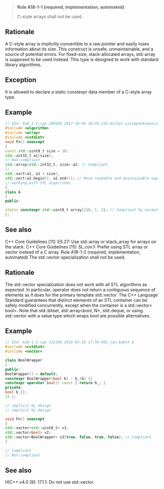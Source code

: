 > **Rule A18-1-1 (required, implementation, automated)**
>
> C-style arrays shall not be used.

## Rationale

A C-style array is implicitly convertible to a raw pointer and easily loses information
about its size. This construct is unsafe, unmaintainable, and a source of potential
errors.
For fixed-size, stack-allocated arrays, std::array is supposed to be used instead.
This type is designed to work with standard library algorithms.

## Exception

It is allowed to declare a static constexpr data member of a C-style array type.

## Example

```cpp
// $Id: A18-1-1.cpp 289436 2017-10-04 10:45:23Z michal.szczepankiewicz $
#include <algorithm>
#include <array>
#include <cstdint>
void Fn() noexcept
{
const std::uint8_t size = 10;
std::int32_t a1[size];
// Non-compliant
std::array<std::int32_t, size> a2; // Compliant
// ...
std::sort(a1, a1 + size);
std::sort(a2.begin(), a2.end()); // More readable and maintainable way of
// working with STL algorithms
}
class A
{
public:

static constexpr std::uint8_t array[]{0, 1, 2}; // Compliant by exception
};

```

## See also

C++ Core Guidelines [11]: ES.27: Use std::array or stack_array for arrays on
the stack.
C++ Core Guidelines [11]: SL.con.1: Prefer using STL array or vector instead of
a C array.
Rule A18-1-2 (required, implementation, automated) The
std::vector<bool> specialization shall not be used.

## Rationale

The std::vector<bool> specialization does not work with all STL algorithms as
expected. In particular, operator[]() does not return a contiguous sequence of
elements as it does for the primary template std::vector<T>.
The C++ Language Standard guarantees that distinct elements of an STL container
can be safely modified concurrently, except when the container is a std::vector<
bool>.
Note that std::bitset<N>, std::array<bool, N>, std::deque<bool>, or using std::vector
with a value type which wraps bool are possible alternatives.

## Example

```cpp
// $Id: A18-1-2.cpp 312108 2018-03-16 17:56:49Z jan.babst $
#include <cstdint>
#include <vector>

class BoolWrapper
{
public:
BoolWrapper() = default;
constexpr BoolWrapper(bool b) : b_(b) {}
constexpr operator bool() const { return b_; }
private:
bool b_{};
13 };

// implicit by design
// implicit by design

void Fn() noexcept
{
std::vector<std::uint8_t> v1;
std::vector<bool> v2;
std::vector<BoolWrapper> v3{true, false, true, false}; // Compliant
}

// Compliant
// Non-compliant

```

## See also

HIC++ v4.0 [9]: 17.1.1: Do not use std::vector<bool>.
